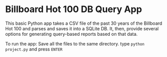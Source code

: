 # Billboard Hot 100 DB Query App

This basic Python app takes a CSV file of the past 30 years of
the Billboard Hot 100 and parses and saves it into a SQLite DB.
It, then, provide several options for generating query-based reports
based on that data.

To run the app:
Save all the files to the same directory.
type `python project.py` and press `ENTER`